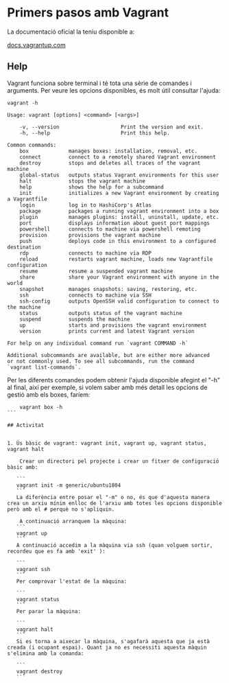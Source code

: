 # Primers pasos amb Vagrant

La documentació oficial la teniu disponible a:

[docs.vagrantup.com](http://docs.vagrantup.com)

## Help

Vagrant funciona sobre terminal i té tota una sèrie de comandes i arguments. Per veure les opcions disponibles, és molt útil consultar l'ajuda:

```
vagrant -h

Usage: vagrant [options] <command> [<args>]

    -v, --version                    Print the version and exit.
	-h, --help                       Print this help.
		
Common commands:
	box             manages boxes: installation, removal, etc.
	connect         connect to a remotely shared Vagrant environment
	destroy         stops and deletes all traces of the vagrant machine
	global-status   outputs status Vagrant environments for this user
	halt            stops the vagrant machine
	help            shows the help for a subcommand
	init            initializes a new Vagrant environment by creating a Vagrantfile
	login           log in to HashiCorp's Atlas
	package         packages a running vagrant environment into a box
	plugin          manages plugins: install, uninstall, update, etc.
	port            displays information about guest port mappings
	powershell      connects to machine via powershell remoting
	provision       provisions the vagrant machine
	push            deploys code in this environment to a configured destination
	rdp             connects to machine via RDP
	reload          restarts vagrant machine, loads new Vagrantfile configuration
	resume          resume a suspended vagrant machine
	share           share your Vagrant environment with anyone in the world
	snapshot        manages snapshots: saving, restoring, etc.
	ssh             connects to machine via SSH
	ssh-config      outputs OpenSSH valid configuration to connect to the machine
	status          outputs status of the vagrant machine
	suspend         suspends the machine
	up              starts and provisions the vagrant environment
	version         prints current and latest Vagrant version
																																	 
For help on any individual command run `vagrant COMMAND -h`

Additional subcommands are available, but are either more advanced
or not commonly used. To see all subcommands, run the command
`vagrant list-commands`.
```
Per les diferents comandes podem obtenir l'ajuda disponible afegint el "-h" al final, així per exemple, si volem saber amb més detall les opcions de gestió amb els boxes, faríem:

````
    vagrant box -h
```

## Activitat


1. Ús bàsic de vagrant: vagrant init, vagrant up, vagrant status, vagrant halt

	Crear un directori pel projecte i crear un fitxer de configuració bàsic amb:
    
   ```
   vagrant init -m generic/ubuntu1804
   ```
   La diferència entre posar el "-m" o no, és que d'aquesta manera crea un arxiu mínim enlloc de l'arxiu amb totes les opcions disponible però amb el # perquè no s'apliquin.

    A continuació arranquem la màquina:
   ```
   vagrant up
   ```
   A continuació accedim a la màquina via ssh (quan volguem sortir, recordeu que es fa amb 'exit' ):

   ```
   vagrant ssh
   ```
   Per comprovar l'estat de la màquina:

   ```
   vagrant status
   ```
   Per parar la màquina:

   ```
   vagrant halt
   ```
   Si es torna a aixecar la màquina, s'agafarà aquesta que ja està creada (i ocupant espai). Quant ja no es necessiti aquesta màquin s'elimina amb la comanda:

   ```
   vagrant destroy
   ```
